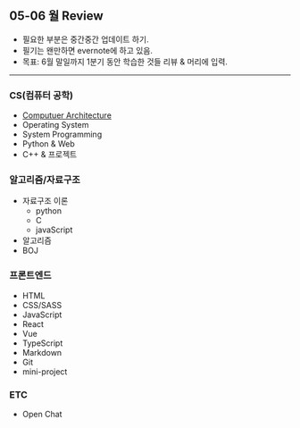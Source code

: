 ## 05-06 월 Review

- 필요한 부분은 중간중간 업데이트 하기.
- 필기는 왠만하면 evernote에 하고 있음.
- 목표: 6월 말일까지 1분기 동안 학습한 것들 리뷰 & 머리에 입력.
<hr>

### CS(컴퓨터 공학)

- [Computuer Architecture](https://bit.ly/2YE9ZRD)
- Operating System
- System Programming
- Python & Web
- C++ & 프로젝트

### 알고리즘/자료구조

- 자료구조 이론
  - python
  - C
  - javaScript
- 알고리즘
- BOJ

### 프론트엔드

- HTML
- CSS/SASS
- JavaScript
- React
- Vue
- TypeScript
- Markdown
- Git
- mini-project

### ETC

- Open Chat
